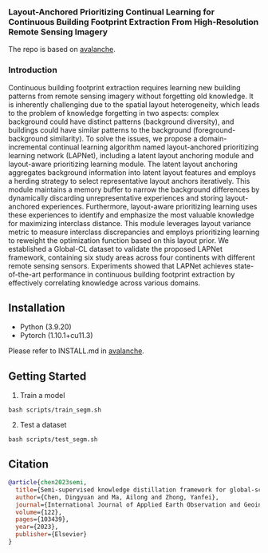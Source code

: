 ### Layout-Anchored Prioritizing Continual Learning for Continuous Building Footprint Extraction From High-Resolution Remote Sensing Imagery

The repo is based on [avalanche](https://github.com/ContinualAI/avalanche).

### Introduction
Continuous building footprint extraction requires learning new building patterns from remote sensing imagery without forgetting old knowledge. It is inherently challenging due to the spatial layout heterogeneity, which leads to the problem of knowledge forgetting in two aspects: complex background could have distinct patterns (background diversity), and buildings could have similar patterns to the background (foreground-background similarity). To solve the issues, we propose a domain-incremental continual learning algorithm named layout-anchored prioritizing learning network (LAPNet), including a latent layout anchoring module and layout-aware prioritizing learning module. The latent layout anchoring aggregates background information into latent layout features and employs a herding strategy to select representative layout anchors iteratively. This module maintains a memory buffer to narrow the background differences by dynamically discarding unrepresentative experiences and storing layout-anchored experiences. Furthermore, layout-aware prioritizing learning uses these experiences to identify and emphasize the most valuable knowledge for maximizing interclass distance. This module leverages layout variance metric to measure interclass discrepancies and employs prioritizing learning to reweight the optimization function based on this layout prior. We established a Global-CL dataset to validate the proposed LAPNet framework, containing six study areas across four continents with different remote sensing sensors. Experiments showed that LAPNet achieves state-of-the-art performance in continuous building footprint extraction by effectively correlating knowledge across various domains.

## Installation
* Python (3.9.20)
* Pytorch (1.10.1+cu11.3)

Please refer to INSTALL.md in [avalanche](https://github.com/ContinualAI/avalanche).

## Getting Started
1. Train a model
```
bash scripts/train_segm.sh
```

2. Test a dataset
```
bash scripts/test_segm.sh
```

## Citation

```BibTeX
@article{chen2023semi,
  title={Semi-supervised knowledge distillation framework for global-scale urban man-made object remote sensing mapping},
  author={Chen, Dingyuan and Ma, Ailong and Zhong, Yanfei},
  journal={International Journal of Applied Earth Observation and Geoinformation},
  volume={122},
  pages={103439},
  year={2023},
  publisher={Elsevier}
}
